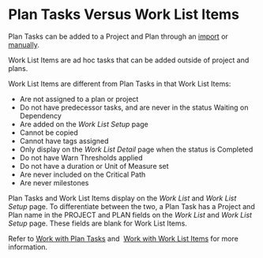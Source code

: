 # Plan Tasks Versus Work List Items

Plan Tasks can be added to a Project and Plan through an
[import](../Use_Cases/Import_Project_Files_into_dspTrack.htm) or
[manually](../Use_Cases/Add_a_Plan_Task_Manually.htm).

Work List Items are ad hoc tasks that can be added outside of project
and plans.

Work List Items are different from Plan Tasks in that Work List Items:

  - Are not assigned to a plan or project
  - Do not have predecessor tasks, and are never in the status Waiting
    on Dependency
  - Are added on the *Work List Setup* page
  - Cannot be copied
  - Cannot have tags assigned
  - Only display on the *Work List Detail* page when the status is
    Completed
  - Do not have Warn Thresholds applied
  - Do not have a duration or Unit of Measure set
  - Are never included on the Critical Path
  - Are never milestones

Plan Tasks and Work List Items display on the
<span style="font-style: italic;">Work List</span> and
<span style="font-style: italic;">Work List Setup</span> page. To
differentiate between the two, a Plan Task has a Project and Plan name
in the PROJECT and PLAN fields on the
<span style="font-style: italic;">Work List</span> and
<span style="font-style: italic;">Work List Setup</span> page. These
fields are blank for Work List Items.

Refer to [Work with Plan Tasks](../Use_Cases/Work_with_Plan_Tasks.htm)
and  [Work with Work List
Items](../Use_Cases/Work_with_Work_List_Items.htm) for more information.
